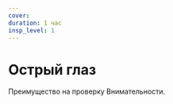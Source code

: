 ```yaml
---
cover:
duration: 1 час
insp_level: 1
---
```

# Острый глаз

Преимущество на проверку Внимательности.
